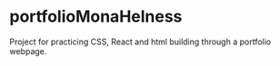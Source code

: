# portfolioMonaHelness
Project for practicing CSS, React and html building through a portfolio webpage.
